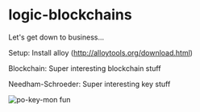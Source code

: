 # logic-blockchains
Let's get down to business...

Setup: Install alloy (http://alloytools.org/download.html)

Blockchain: Super interesting blockchain stuff

Needham-Schroeder: Super interesting key stuff

![po-key-mon fun](http://b1.m24.ru/c/697115.483xp.jpg)
